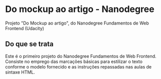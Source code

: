 # Do mockup ao artigo - Nanodegree 
Projeto "Do Mockup ao artigo", do Nanodegree Fundamentos de Web Frontend (Udacity)

## Do que se trata
Este é o primeiro projeto do Nanodegree Fundamentos de Web Frontend. Consiste no emprego das marcações básicas para estilizar o texto conforme o modelo fornecido e as instruções repassadas nas aulas de sintaxe HTML.
